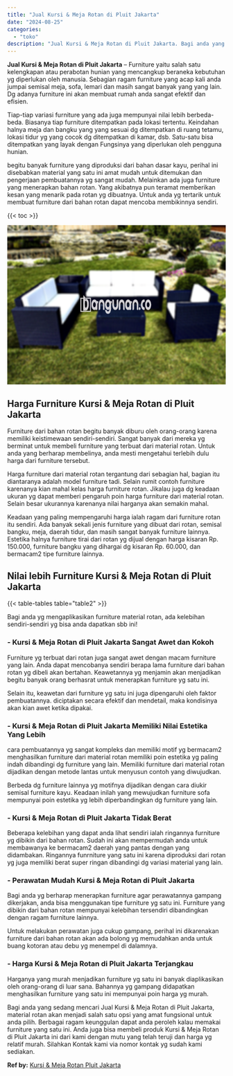 ```yaml
---
title: "Jual Kursi & Meja Rotan di Pluit Jakarta"
date: "2024-08-25"
categories: 
  - "toko"
description: "Jual Kursi & Meja Rotan di Pluit Jakarta. Bagi anda yang sedang mencari Jual Kursi & Meja Rotan di Pluit Jakarta, material rotan akan menjadi salah satu opsi..."
---
```


**Jual Kursi & Meja Rotan di Pluit Jakarta** – Furniture yaitu salah satu kelengkapan atau perabotan hunian yang mencangkup beraneka kebutuhan yg diperlukan oleh manusia. Sebagian ragam furniture yang acap kali anda jumpai semisal meja, sofa, lemari dan masih sangat banyak yang yang lain. Dg adanya furniture ini akan membuat rumah anda sangat efektif dan efisien.

Tiap-tiap variasi furniture yang ada juga mempunyai nilai lebih berbeda-beda. Biasanya tiap furniture ditempatkan pada lokasi tertentu. Keindahan halnya meja dan bangku yang yang sesuai dg ditempatkan di ruang tetamu, lokasi tidur yg yang cocok dg ditempatkan di kamar, dsb. Satu-satu bisa ditempatkan yang layak dengan Fungsinya yang diperlukan oleh pengguna hunian.

begitu banyak furniture yang diproduksi dari bahan dasar kayu, perihal ini disebabkan material yang satu ini amat mudah untuk ditemukan dan pengerjaan pembuatannya yg sangat mudah. Melainkan ada juga furniture yang menerapkan bahan rotan. Yang akibatnya pun teramat memberikan kesan yang menarik pada rotan yg dibuatnya. Untuk anda yg tertarik untuk membuat furniture dari bahan rotan dapat mencoba membikinnya sendiri.

{{< toc >}}

![Jual Kursi & Meja Rotan di Pluit Jakarta](/images/kursi-meja-rotan-murah47.png)

## Harga Furniture Kursi & Meja Rotan di Pluit Jakarta

Furniture dari bahan rotan begitu banyak diburu oleh orang-orang karena memiliki keistimewaan sendiri-sendiri. Sangat banyak dari mereka yg berminat untuk membeli furniture yang terbuat dari material rotan. Untuk anda yang berharap membelinya, anda mesti mengetahui terlebih dulu harga dari furniture tersebut.

Harga furniture dari material rotan tergantung dari sebagian hal, bagian itu diantaranya adalah model furniture tadi. Selain rumit contoh furniture karenanya kian mahal kelas harga furniture rotan. Jikalau juga dg keadaan ukuran yg dapat memberi pengaruh poin harga furniture dari material rotan. Selain besar ukurannya karenanya nilai harganya akan semakin mahal.

Keadaan yang paling mempengaruhi harga ialah ragam dari furniture rotan itu sendiri. Ada banyak sekali jenis furniture yang dibuat dari rotan, semisal bangku, meja, daerah tidur, dan masih sangat banyak furniture lainnya. Estetika halnya furniture tirai dari rotan yg dijual dengan harga kisaran Rp. 150.000, furniture bangku yang dihargai dg kisaran Rp. 60.000, dan bermacam2 tipe furniture lainnya.

## Nilai lebih Furniture Kursi & Meja Rotan di Pluit Jakarta

{{< table-tables table="table2" >}}

Bagi anda yg mengaplikasikan furniture material rotan, ada kelebihan sendiri-sendiri yg bisa anda dapatkan sbb ini!

### \- Kursi & Meja Rotan di Pluit Jakarta Sangat Awet dan Kokoh

Furniture yg terbuat dari rotan juga sangat awet dengan macam furniture yang lain. Anda dapat mencobanya sendiri berapa lama furniture dari bahan rotan yg dibeli akan bertahan. Keawetannya yg menjamin akan menjadikan begitu banyak orang berhasrat untuk menerapkan furniture yg satu ini.

Selain itu, keawetan dari furniture yg satu ini juga dipengaruhi oleh faktor pembuatannya. diciptakan secara efektif dan mendetail, maka kondisinya akan kian awet ketika dipakai.

### \- Kursi & Meja Rotan di Pluit Jakarta Memiliki Nilai Estetika Yang Lebih

cara pembuatannya yg sangat kompleks dan memiliki motif yg bermacam2 menghasilkan furniture dari material rotan memiliki poin estetika yg paling indah dibandingi dg furniture yang lain. Memiliki furniture dari material rotan dijadikan dengan metode lantas untuk menyusun contoh yang diwujudkan.

Berbeda dg furniture lainnya yg motifnya dijadikan dengan cara diukir semisal furniture kayu. Keadaan inilah yang mewujudkan furniture sofa mempunyai poin estetika yg lebih diperbandingkan dg furniture yang lain.

### \- Kursi & Meja Rotan di Pluit Jakarta Tidak Berat

Beberapa kelebihan yang dapat anda lihat sendiri ialah ringannya furniture yg dibikin dari bahan rotan. Sudah ini akan mempermudah anda untuk membawanya ke bermacam2 daerah yang pantas dengan yang didambakan. Ringannya funrniture yang satu ini karena diproduksi dari rotan yg juga memiliki berat super ringan dibandingi dg variasi material yang lain.

### \- Perawatan Mudah Kursi & Meja Rotan di Pluit Jakarta

Bagi anda yg berharap menerapkan furniture agar perawatannya gampang dikerjakan, anda bisa menggunakan tipe furniture yg satu ini. Furniture yang dibikin dari bahan rotan mempunyai kelebihan tersendiri dibandingkan dengan ragam furniture lainnya.

Untuk melakukan perawatan juga cukup gampang, perihal ini dikarenakan furniture dari bahan rotan akan ada bolong yg memudahkan anda untuk buang kotoran atau debu yg menempel di dalamnya.

### \- Harga Kursi & Meja Rotan di Pluit Jakarta Terjangkau

Harganya yang murah menjadikan furniture yg satu ini banyak diaplikasikan oleh orang-orang di luar sana. Bahannya yg gampang didapatkan menghasilkan furniture yang satu ini mempunyai poin harga yg murah.

Bagi anda yang sedang mencari Jual Kursi & Meja Rotan di Pluit Jakarta, material rotan akan menjadi salah satu opsi yang amat fungsional untuk anda pilih. Berbagai ragam keunggulan dapat anda peroleh kalau memakai furniture yang satu ini. Anda juga bisa membeli produk Kursi & Meja Rotan di Pluit Jakarta ini dari kami dengan mutu yang telah teruji dan harga yg relatif murah. Silahkan Kontak kami via nomor kontak yg sudah kami sediakan.

**Ref by:** [Kursi & Meja Rotan Pluit Jakarta](https://id.wikipedia.org/wiki/Kursi)
